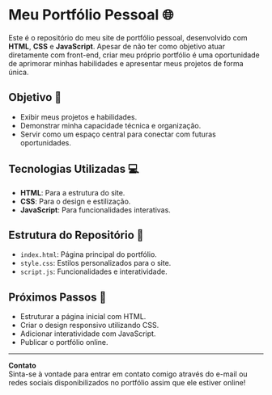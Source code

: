 # Meu Portfólio Pessoal 🌐

Este é o repositório do meu site de portfólio pessoal, desenvolvido com **HTML**, **CSS** e **JavaScript**. Apesar de não ter como objetivo atuar diretamente com front-end, criar meu próprio portfólio é uma oportunidade de aprimorar minhas habilidades e apresentar meus projetos de forma única.

## Objetivo 🎯
- Exibir meus projetos e habilidades.
- Demonstrar minha capacidade técnica e organização.
- Servir como um espaço central para conectar com futuras oportunidades.

## Tecnologias Utilizadas 💻
- **HTML**: Para a estrutura do site.
- **CSS**: Para o design e estilização.
- **JavaScript**: Para funcionalidades interativas.

## Estrutura do Repositório 📁
- `index.html`: Página principal do portfólio.
- `style.css`: Estilos personalizados para o site.
- `script.js`: Funcionalidades e interatividade.

## Próximos Passos 🚀
- Estruturar a página inicial com HTML.
- Criar o design responsivo utilizando CSS.
- Adicionar interatividade com JavaScript.
- Publicar o portfólio online.

---

**Contato**  
Sinta-se à vontade para entrar em contato comigo através do e-mail ou redes sociais disponibilizados no portfólio assim que ele estiver online!

